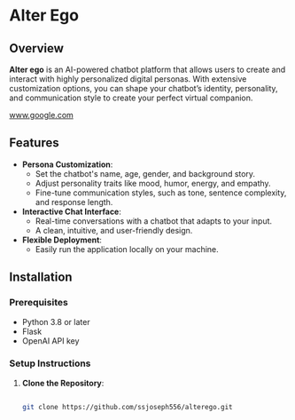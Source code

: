 # Alter Ego

## Overview
**Alter ego** is an AI-powered chatbot platform that allows users to create and interact with highly personalized digital personas. With extensive customization options, you can shape your chatbot’s identity, personality, and communication style to create your perfect virtual companion.

www.google.com

## Features
- **Persona Customization**:
  - Set the chatbot's name, age, gender, and background story.
  - Adjust personality traits like mood, humor, energy, and empathy.
  - Fine-tune communication styles, such as tone, sentence complexity, and response length.
- **Interactive Chat Interface**:
  - Real-time conversations with a chatbot that adapts to your input.
  - A clean, intuitive, and user-friendly design.
- **Flexible Deployment**:
  - Easily run the application locally on your machine.

## Installation

### Prerequisites
- Python 3.8 or later
- Flask
- OpenAI API key

### Setup Instructions
1. **Clone the Repository**:
   ```bash

   git clone https://github.com/ssjoseph556/alterego.git
